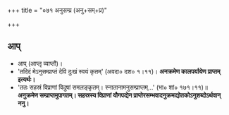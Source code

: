 +++
title = "०७१ अनुसम्प्र (अनु+सम्+प्र)"

+++

## आप्
- आप् (आप्लृ व्याप्तौ)।
- 'तदिदं मेऽनुसम्प्राप्तं देवि दुःखं स्वयं कृतम्' (अवदा० दश० १।११)। **अनक्रमेण कालपर्यायेण प्राप्तम् इत्यर्थः।**
- 'ततः सहस्रं विप्राणां विदुषां समलङ्कृतम्। स्नातानामनुसम्प्राप्तम्…' (भा० शां० १७१।११)॥ **अनुक्रमेण सम्प्राप्तमुपागतम्। सहस्रस्य विप्राणां यौगपद्येन प्राप्तेरसम्भवादनुक्रमद्योतकोऽनुशब्दोऽर्थवान् ननु।**
